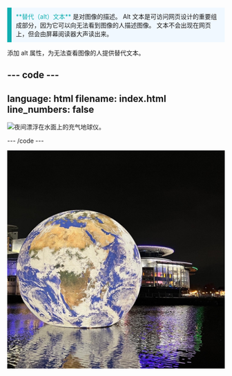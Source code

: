 <p style="border-left: solid; border-width:10px; border-color: #0faeb0; background-color: aliceblue; padding: 10px;">
<span style="color: #0faeb0">**替代（alt）文本**</span> 是对图像的描述。 Alt 文本是可访问网页设计的重要组成部分，因为它可以向无法看到图像的人描述图像。 文本不会出现在网页上，但会由屏幕阅读器大声读出来。
</p>

添加 alt 属性，为无法查看图像的人提供替代文本。

--- code ---
---
language: html
filename: index.html
line_numbers: false
---       
  
<img src="globe.png" alt="夜间漂浮在水面上的充气地球仪。">

--- /code ---

![夜间漂浮在水面上的充气地球仪。](images/globe.png)
